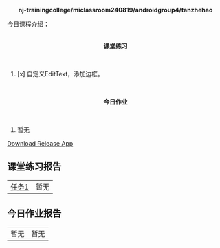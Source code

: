 <div>
    <p align="center">
        <strong>nj-trainingcollege/miclassroom240819/androidgroup4/tanzhehao</strong>
        <br>
    </p>
    今日课程介绍；
    <br><br>
    <p align="center"><strong>课堂练习</strong></p>
    <br>
</div>

1. [x] 自定义EditText，添加边框。

<div>
    <br>
    <p align="center"><strong>今日作业</strong></p>
    <br>
</div>

1. 暂无

<div>
    <a href="app/release/app-release.apk?inline=false">Download Release App</a>
    <br>
</div>

## 课堂练习报告

|                         |      |
| ----------------------- | ---- |
| [任务1](Day8-Train1.md) | 暂无 |

## 今日作业报告

|      |      |
| ---- | ---- |
| 暂无 | 暂无 |

